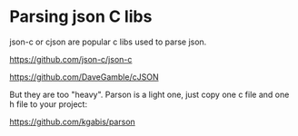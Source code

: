 # Parsing json C libs

json-c or cjson are popular c libs used to parse json.

https://github.com/json-c/json-c

https://github.com/DaveGamble/cJSON

But they are too "heavy". Parson is a light one, just copy one c file and one h file to your project:

https://github.com/kgabis/parson